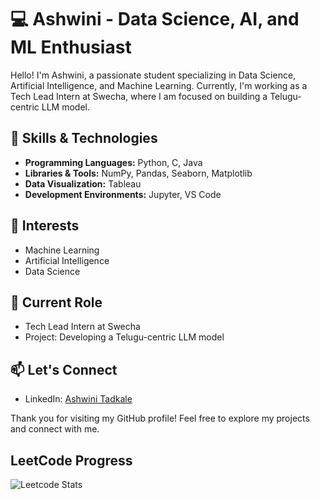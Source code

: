 # 💻 Ashwini - Data Science, AI, and ML Enthusiast

Hello! I'm Ashwini, a passionate student specializing in Data Science, Artificial Intelligence, and Machine Learning. Currently, I'm working as a Tech Lead Intern at Swecha, where I am focused on building a Telugu-centric LLM model.

## 🌱 Skills & Technologies

* **Programming Languages:** Python, C, Java
* **Libraries & Tools:** NumPy, Pandas, Seaborn, Matplotlib
* **Data Visualization:** Tableau
* **Development Environments:** Jupyter, VS Code

## 🚀 Interests

* Machine Learning
* Artificial Intelligence
* Data Science

## 💼 Current Role

* Tech Lead Intern at Swecha
* Project: Developing a Telugu-centric LLM model

## 📫 Let's Connect

* LinkedIn: [Ashwini Tadkale](https://www.linkedin.com/in/ashwini-tadkale/)

Thank you for visiting my GitHub profile! Feel free to explore my projects and connect with me.

## LeetCode Progress

![Leetcode Stats]([https://leetcard.jacoblin.cool/(https://leetcode.com/u/ashwinit1/)])
